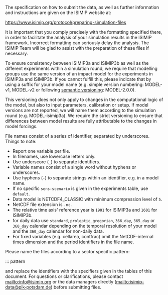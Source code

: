 The specification on how to submit the data, as well as further information and instructions are given on the ISIMIP website at:

<https://www.isimip.org/protocol/preparing-simulation-files>

It is important that you comply precisely with the formatting specified there, in order to facilitate the analysis of your simulation results in the ISIMIP framework. Incorrect formatting can
seriously delay the analysis. The ISIMIP Team will be glad to assist with the preparation of these files if necessary.

To ensure consistency between ISIMIP3a and ISIMIP3b as well as the different experiments within a simulation round, we require that modelling groups use the same version of an impact model for the experiments in ISIMIP3a and ISIMIP3b. If you cannot fulfill this, please indicate that by using a suffix for your model name (e.g. simple version numbering: MODEL-v1, MODEL-v2 or following [semantic versioning](https://semver.org): MODEL-2.0.0).

This versioning does not only apply to changes in the computational logic of the model, but also to input parameters, calibration or setup. If model versions are not reported, we will name them according to the simulation round (e.g. MODEL-isimip3a). We require the strict versioning to ensure that differences between model results are fully attributable to the changes in model forcings.

File names consist of a series of identifier, separated by underscores. Things to note:

* Report one variable per file.
* In filenames, use lowercase letters only.
* Use underscore (`_`) to separate identifiers.
* Variable names consist of a single word without hyphens or underscores.
* Use hyphens (`-`) to separate strings within an identifier, e.g. in a model name.
* If no specific `sens-scenario` is given in the experiments table, use `default`.
* Data model is NETCDF4_CLASSIC with minimum compression level of `5`.
* NetCDF file extension is `.nc`.
* The relative time axis' reference year is `1901` for ISIMIP3a and `1601` for ISIMIP3b.
* for daily data use `standard`, `proleptic_gregorian`, `366_day`, `365_day` or `360_day` calendar depending on the temporal resolution of your model and the `360_day` calendar for non-daily data.
* For fixed variables (e.g. cellarea, contfrac) omit the NetCDF-internal times dimension and the period identifiers in the file name.

Please name the files according to a sector specific pattern:

::: pattern

and replace the identifiers with the specifiers given in the tables of this document. For questions or clarifications, please contact <mailto:info@isimip.org> or the data managers directly (<mailto:isimip-data@pik‐potsdam.de>) before submitting files.
